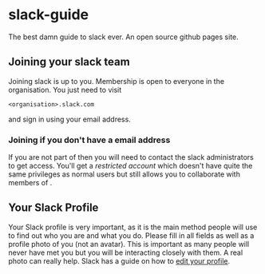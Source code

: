 # slack-guide
The best damn guide to slack ever. An open source github pages site.

## Joining your slack team
Joining slack is up to you. Membership is open to everyone in the organisation. You just need to visit

    <organisation>.slack.com

and sign in using your <organisation> email address.

### Joining if you don't have a <organistion> email address
If you are not part of <organisation> then you will need to contact the <organisation> slack administrators to get access. You'll get a *restricted account* which doesn't have quite the same privileges as normal users but still allows you to collaborate with members of <organisation>.

## Your Slack Profile
Your Slack profile is very important, as it is the main method people will use to find out who you are and what you do. Please fill in all fields as well as a profile photo of you (not an avatar). This is important as many people will never have met you but you will be interacting closely with them. A real photo can really help. Slack has a guide on how to [edit your profile](https://get.slack.help/hc/en-us/articles/204092246-Editing-your-profile).

##
